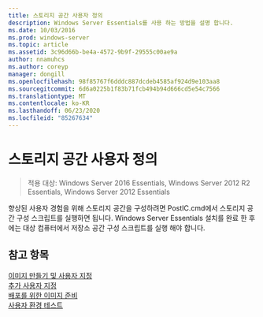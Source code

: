 ```yaml
---
title: 스토리지 공간 사용자 정의
description: Windows Server Essentials를 사용 하는 방법을 설명 합니다.
ms.date: 10/03/2016
ms.prod: windows-server
ms.topic: article
ms.assetid: 3c96d66b-be4a-4572-9b9f-29555c00ae9a
author: nnamuhcs
ms.author: coreyp
manager: dongill
ms.openlocfilehash: 98f85767f6dddc887dcdeb4585af924d9e103aa8
ms.sourcegitcommit: 6d6a0225b1f83b71fcb494b94d666cd5e54c7566
ms.translationtype: MT
ms.contentlocale: ko-KR
ms.lasthandoff: 06/23/2020
ms.locfileid: "85267634"
---
```

# <a name="customize-storage-spaces"></a>스토리지 공간 사용자 정의

>적용 대상: Windows Server 2016 Essentials, Windows Server 2012 R2 Essentials, Windows Server 2012 Essentials

향상된 사용자 경험을 위해 스토리지 공간을 구성하려면 PostIC.cmd에서 스토리지 공간 구성 스크립트를 실행하면 됩니다. Windows Server Essentials 설치를 완료 한 후에는 대상 컴퓨터에서 저장소 공간 구성 스크립트를 실행 해야 합니다.
  
## <a name="see-also"></a>참고 항목  

 [이미지 만들기 및 사용자 지정](Creating-and-Customizing-the-Image.md)   
 [추가 사용자 지정](Additional-Customizations.md)   
 [배포를 위한 이미지 준비](Preparing-the-Image-for-Deployment.md)   
 [사용자 환경 테스트](Testing-the-Customer-Experience.md)
 
